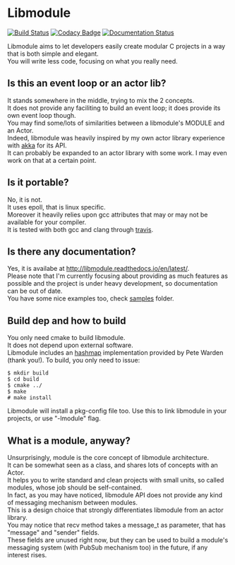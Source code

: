 # Libmodule

[![Build Status](https://travis-ci.org/FedeDP/libmodule.svg?branch=master)](https://travis-ci.org/FedeDP/libmodule)
[![Codacy Badge](https://api.codacy.com/project/badge/Grade/3526dd92b6d84370b072bfadfc7da632)](https://www.codacy.com/app/FedeDP/libmodule?utm_source=github.com&amp;utm_medium=referral&amp;utm_content=FedeDP/libmodule&amp;utm_campaign=Badge_Grade)
[![Documentation Status](https://readthedocs.org/projects/libmodule/badge/?version=latest)](http://libmodule.readthedocs.io/en/latest/?badge=latest)

Libmodule aims to let developers easily create modular C projects in a way that is both simple and elegant.  
You will write less code, focusing on what you really need.  

## Is this an event loop or an actor lib?

It stands somewhere in the middle, trying to mix the 2 concepts.  
It does not provide any faciliting to build an event loop; it does provide its own event loop though.  
You may find some/lots of similarities between a libmodule's MODULE and an Actor.  
Indeed, libmodule was heavily inspired by my own actor library experience with [akka](https://akka.io/) for its API.  
It can probably be expanded to an actor library with some work. I may even work on that at a certain point.

## Is it portable?

No, it is not.  
It uses epoll, that is linux specific.  
Moreover it heavily relies upon gcc attributes that may or may not be available for your compiler.  
It is tested with both gcc and clang through [travis](https://travis-ci.org/FedeDP/libmodule).

## Is there any documentation?

Yes, it is availabe at http://libmodule.readthedocs.io/en/latest/.  
Please note that I'm currently focusing about providing as much features as possible and the project is under heavy development, so documentation can be out of date.  
You have some nice examples too, check [samples](https://github.com/FedeDP/libmodule/tree/master/Samples) folder.

## Build dep and how to build

You only need cmake to build libmodule.  
It does not depend upon external software.  
Libmodule includes an [hashmap](https://github.com/petewarden/c_hashmap) implementation provided by Pete Warden (thank you!).
To build, you only need to issue:

    $ mkdir build
    $ cd build
    $ cmake ../
    $ make
    # make install

Libmodule will install a pkg-config file too. Use this to link libmodule in your projects, or use "-lmodule" flag.

## What is a module, anyway?

Unsurprisingly, module is the core concept of libmodule architecture.  
It can be somewhat seen as a class, and shares lots of concepts with an Actor.  
It helps you to write standard and clean projects with small units, so called modules, whose job should be self-contained.  
In fact, as you may have noticed, libmodule API does not provide any kind of messaging mechanism between modules.  
This is a design choice that strongly differentiates libmodule from an actor library.  
You may notice that recv method takes a message_t as parameter, that has "message" and "sender" fields.  
These fields are unused right now, but they can be used to build a module's messaging system (with PubSub mechanism too) in the future, if any interest rises.

